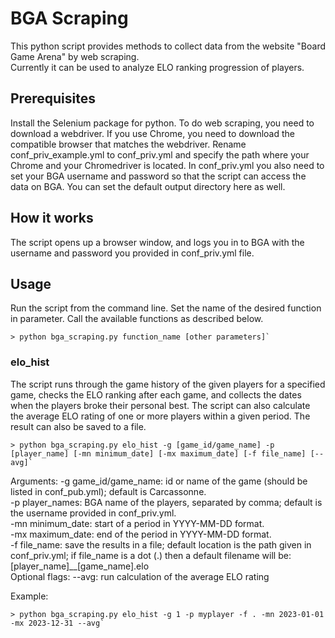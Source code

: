 # BGA Scraping

This python script provides methods to collect data from the website "Board Game Arena" by web scraping.<br/>
Currently it can be used to analyze ELO ranking progression of players.

## Prerequisites

Install the Selenium package for python.
To do web scraping, you need to download a webdriver. If you use Chrome, you need to download the compatible browser that matches the webdriver.
Rename conf_priv_example.yml to conf_priv.yml and specify the path where your Chrome and your Chromedriver is located. 
In conf_priv.yml you also need to set your BGA username and password so that the script can access the data on BGA.
You can set the default output directory here as well.

## How it works

The script opens up a browser window, and logs you in to BGA with the username and password you provided in conf_priv.yml file.

## Usage

Run the script from the command line. Set the name of the desired function in parameter.
Call the available functions as described below.

```
> python bga_scraping.py function_name [other parameters]`
```

### elo_hist

The script runs through the game history of the given players for a specified game, checks the ELO ranking after each game, and collects the dates when the players broke their personal best. 
The script can also calculate the average ELO rating of one or more players within a given period.
The result can also be saved to a file.

```
> python bga_scraping.py elo_hist -g [game_id/game_name] -p [player_name] [-mn minimum_date] [-mx maximum_date] [-f file_name] [--avg]`
```

Arguments:
-g game_id/game_name: id or name of the game (should be listed in conf_pub.yml); default is Carcassonne.<br/>
-p player_names: BGA name of the players, separated by comma; default is the username provided in conf_priv.yml.<br/>
-mn minimum_date: start of a period in YYYY-MM-DD format.<br/>
-mx maximum_date: end of the period in YYYY-MM-DD format.<br/>
-f file_name: save the results in a file; default location is the path given in conf_priv.yml; if file_name is a dot (.) then a default filename will be: [player_name]__[game_name].elo<br/>
Optional flags:
--avg: run calculation of the average ELO rating<br/>

Example:
```
> python bga_scraping.py elo_hist -g 1 -p myplayer -f . -mn 2023-01-01 -mx 2023-12-31 --avg`
```